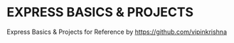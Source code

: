 # EXPRESS BASICS & PROJECTS

Express Basics & Projects for Reference by https://github.com/vipinkrishna


